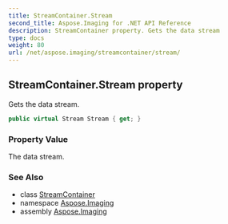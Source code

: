 ```yaml
---
title: StreamContainer.Stream
second_title: Aspose.Imaging for .NET API Reference
description: StreamContainer property. Gets the data stream
type: docs
weight: 80
url: /net/aspose.imaging/streamcontainer/stream/
---
```

## StreamContainer.Stream property

Gets the data stream.

```csharp
public virtual Stream Stream { get; }
```

### Property Value

The data stream.

### See Also

* class [StreamContainer](../)
* namespace [Aspose.Imaging](../../streamcontainer/)
* assembly [Aspose.Imaging](../../../)


